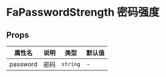 # FaPasswordStrength 密码强度

## Props

| 属性名   | 说明 | 类型     | 默认值 |
| -------- | ---- | -------- | ------ |
| password | 密码 | `string` | -      |
